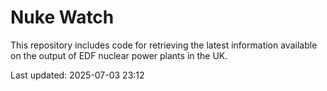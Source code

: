 # Nuke Watch

This repository includes code for retrieving the latest information available on the output of EDF nuclear power plants in the UK.

Last updated: 2025-07-03 23:12